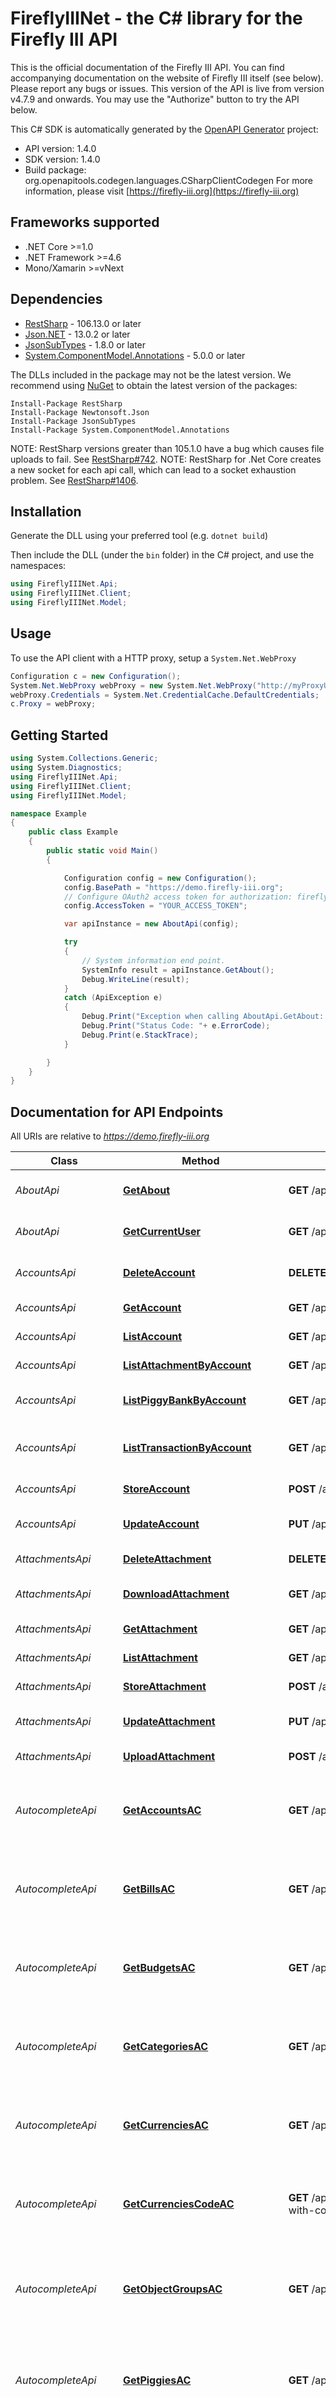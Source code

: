 # FireflyIIINet - the C# library for the Firefly III API

This is the official documentation of the Firefly III API. You can find accompanying documentation on the website of Firefly III itself (see below). Please report any bugs or issues. This version of the API is live from version v4.7.9 and onwards. You may use the \"Authorize\" button to try the API below.


This C# SDK is automatically generated by the [OpenAPI Generator](https://openapi-generator.tech) project:

- API version: 1.4.0
- SDK version: 1.4.0
- Build package: org.openapitools.codegen.languages.CSharpClientCodegen
    For more information, please visit [https://firefly-iii.org](https://firefly-iii.org)

<a id="frameworks-supported"></a>
## Frameworks supported
- .NET Core >=1.0
- .NET Framework >=4.6
- Mono/Xamarin >=vNext

<a id="dependencies"></a>
## Dependencies

- [RestSharp](https://www.nuget.org/packages/RestSharp) - 106.13.0 or later
- [Json.NET](https://www.nuget.org/packages/Newtonsoft.Json/) - 13.0.2 or later
- [JsonSubTypes](https://www.nuget.org/packages/JsonSubTypes/) - 1.8.0 or later
- [System.ComponentModel.Annotations](https://www.nuget.org/packages/System.ComponentModel.Annotations) - 5.0.0 or later

The DLLs included in the package may not be the latest version. We recommend using [NuGet](https://docs.nuget.org/consume/installing-nuget) to obtain the latest version of the packages:
```
Install-Package RestSharp
Install-Package Newtonsoft.Json
Install-Package JsonSubTypes
Install-Package System.ComponentModel.Annotations
```

NOTE: RestSharp versions greater than 105.1.0 have a bug which causes file uploads to fail. See [RestSharp#742](https://github.com/restsharp/RestSharp/issues/742).
NOTE: RestSharp for .Net Core creates a new socket for each api call, which can lead to a socket exhaustion problem. See [RestSharp#1406](https://github.com/restsharp/RestSharp/issues/1406).

<a id="installation"></a>
## Installation
Generate the DLL using your preferred tool (e.g. `dotnet build`)

Then include the DLL (under the `bin` folder) in the C# project, and use the namespaces:
```csharp
using FireflyIIINet.Api;
using FireflyIIINet.Client;
using FireflyIIINet.Model;
```
<a id="usage"></a>
## Usage

To use the API client with a HTTP proxy, setup a `System.Net.WebProxy`
```csharp
Configuration c = new Configuration();
System.Net.WebProxy webProxy = new System.Net.WebProxy("http://myProxyUrl:80/");
webProxy.Credentials = System.Net.CredentialCache.DefaultCredentials;
c.Proxy = webProxy;
```

<a id="getting-started"></a>
## Getting Started

```csharp
using System.Collections.Generic;
using System.Diagnostics;
using FireflyIIINet.Api;
using FireflyIIINet.Client;
using FireflyIIINet.Model;

namespace Example
{
    public class Example
    {
        public static void Main()
        {

            Configuration config = new Configuration();
            config.BasePath = "https://demo.firefly-iii.org";
            // Configure OAuth2 access token for authorization: firefly_iii_auth
            config.AccessToken = "YOUR_ACCESS_TOKEN";

            var apiInstance = new AboutApi(config);

            try
            {
                // System information end point.
                SystemInfo result = apiInstance.GetAbout();
                Debug.WriteLine(result);
            }
            catch (ApiException e)
            {
                Debug.Print("Exception when calling AboutApi.GetAbout: " + e.Message );
                Debug.Print("Status Code: "+ e.ErrorCode);
                Debug.Print(e.StackTrace);
            }

        }
    }
}
```

<a id="documentation-for-api-endpoints"></a>
## Documentation for API Endpoints

All URIs are relative to *https://demo.firefly-iii.org*

Class | Method | HTTP request | Description
------------ | ------------- | ------------- | -------------
*AboutApi* | [**GetAbout**](docs/AboutApi.md#getabout) | **GET** /api/v1/about | System information end point.
*AboutApi* | [**GetCurrentUser**](docs/AboutApi.md#getcurrentuser) | **GET** /api/v1/about/user | Currently authenticated user endpoint.
*AccountsApi* | [**DeleteAccount**](docs/AccountsApi.md#deleteaccount) | **DELETE** /api/v1/accounts/{id} | Permanently delete account.
*AccountsApi* | [**GetAccount**](docs/AccountsApi.md#getaccount) | **GET** /api/v1/accounts/{id} | Get single account.
*AccountsApi* | [**ListAccount**](docs/AccountsApi.md#listaccount) | **GET** /api/v1/accounts | List all accounts.
*AccountsApi* | [**ListAttachmentByAccount**](docs/AccountsApi.md#listattachmentbyaccount) | **GET** /api/v1/accounts/{id}/attachments | Lists all attachments.
*AccountsApi* | [**ListPiggyBankByAccount**](docs/AccountsApi.md#listpiggybankbyaccount) | **GET** /api/v1/accounts/{id}/piggy_banks | List all piggy banks related to the account.
*AccountsApi* | [**ListTransactionByAccount**](docs/AccountsApi.md#listtransactionbyaccount) | **GET** /api/v1/accounts/{id}/transactions | List all transactions related to the account.
*AccountsApi* | [**StoreAccount**](docs/AccountsApi.md#storeaccount) | **POST** /api/v1/accounts | Create new account.
*AccountsApi* | [**UpdateAccount**](docs/AccountsApi.md#updateaccount) | **PUT** /api/v1/accounts/{id} | Update existing account.
*AttachmentsApi* | [**DeleteAttachment**](docs/AttachmentsApi.md#deleteattachment) | **DELETE** /api/v1/attachments/{id} | Delete an attachment.
*AttachmentsApi* | [**DownloadAttachment**](docs/AttachmentsApi.md#downloadattachment) | **GET** /api/v1/attachments/{id}/download | Download a single attachment.
*AttachmentsApi* | [**GetAttachment**](docs/AttachmentsApi.md#getattachment) | **GET** /api/v1/attachments/{id} | Get a single attachment.
*AttachmentsApi* | [**ListAttachment**](docs/AttachmentsApi.md#listattachment) | **GET** /api/v1/attachments | List all attachments.
*AttachmentsApi* | [**StoreAttachment**](docs/AttachmentsApi.md#storeattachment) | **POST** /api/v1/attachments | Store a new attachment.
*AttachmentsApi* | [**UpdateAttachment**](docs/AttachmentsApi.md#updateattachment) | **PUT** /api/v1/attachments/{id} | Update existing attachment.
*AttachmentsApi* | [**UploadAttachment**](docs/AttachmentsApi.md#uploadattachment) | **POST** /api/v1/attachments/{id}/upload | Upload an attachment.
*AutocompleteApi* | [**GetAccountsAC**](docs/AutocompleteApi.md#getaccountsac) | **GET** /api/v1/autocomplete/accounts | All accounts of the user returned in a basic auto-complete array.
*AutocompleteApi* | [**GetBillsAC**](docs/AutocompleteApi.md#getbillsac) | **GET** /api/v1/autocomplete/bills | All bills of the user returned in a basic auto-complete array.
*AutocompleteApi* | [**GetBudgetsAC**](docs/AutocompleteApi.md#getbudgetsac) | **GET** /api/v1/autocomplete/budgets | All budgets of the user returned in a basic auto-complete array.
*AutocompleteApi* | [**GetCategoriesAC**](docs/AutocompleteApi.md#getcategoriesac) | **GET** /api/v1/autocomplete/categories | All categories of the user returned in a basic auto-complete array.
*AutocompleteApi* | [**GetCurrenciesAC**](docs/AutocompleteApi.md#getcurrenciesac) | **GET** /api/v1/autocomplete/currencies | All currencies of the user returned in a basic auto-complete array.
*AutocompleteApi* | [**GetCurrenciesCodeAC**](docs/AutocompleteApi.md#getcurrenciescodeac) | **GET** /api/v1/autocomplete/currencies-with-code | All currencies of the user returned in a basic auto-complete array.
*AutocompleteApi* | [**GetObjectGroupsAC**](docs/AutocompleteApi.md#getobjectgroupsac) | **GET** /api/v1/autocomplete/object-groups | All object groups of the user returned in a basic auto-complete array.
*AutocompleteApi* | [**GetPiggiesAC**](docs/AutocompleteApi.md#getpiggiesac) | **GET** /api/v1/autocomplete/piggy-banks | All piggy banks of the user returned in a basic auto-complete array.
*AutocompleteApi* | [**GetPiggiesBalanceAC**](docs/AutocompleteApi.md#getpiggiesbalanceac) | **GET** /api/v1/autocomplete/piggy-banks-with-balance | All piggy banks of the user returned in a basic auto-complete array complemented with balance information.
*AutocompleteApi* | [**GetRuleGroupsAC**](docs/AutocompleteApi.md#getrulegroupsac) | **GET** /api/v1/autocomplete/rule-groups | All rule groups of the user returned in a basic auto-complete array.
*AutocompleteApi* | [**GetRulesAC**](docs/AutocompleteApi.md#getrulesac) | **GET** /api/v1/autocomplete/rules | All rules of the user returned in a basic auto-complete array.
*AutocompleteApi* | [**GetTagAC**](docs/AutocompleteApi.md#gettagac) | **GET** /api/v1/autocomplete/tags | All tags of the user returned in a basic auto-complete array.
*AutocompleteApi* | [**GetTransactionTypesAC**](docs/AutocompleteApi.md#gettransactiontypesac) | **GET** /api/v1/autocomplete/transaction-types | All transaction types returned in a basic auto-complete array. English only.
*AutocompleteApi* | [**GetTransactionsAC**](docs/AutocompleteApi.md#gettransactionsac) | **GET** /api/v1/autocomplete/transactions | All transaction descriptions of the user returned in a basic auto-complete array.
*AutocompleteApi* | [**GetTransactionsIDAC**](docs/AutocompleteApi.md#gettransactionsidac) | **GET** /api/v1/autocomplete/transactions-with-id | All transactions, complemented with their ID, of the user returned in a basic auto-complete array.
*AvailableBudgetsApi* | [**DeleteAvailableBudget**](docs/AvailableBudgetsApi.md#deleteavailablebudget) | **DELETE** /api/v1/available_budgets/{id} | Delete an available budget.
*AvailableBudgetsApi* | [**GetAvailableBudget**](docs/AvailableBudgetsApi.md#getavailablebudget) | **GET** /api/v1/available_budgets/{id} | Get a single available budget.
*AvailableBudgetsApi* | [**ListAvailableBudget**](docs/AvailableBudgetsApi.md#listavailablebudget) | **GET** /api/v1/available_budgets | List all available budget amounts.
*AvailableBudgetsApi* | [**StoreAvailableBudget**](docs/AvailableBudgetsApi.md#storeavailablebudget) | **POST** /api/v1/available_budgets | Store a new available budget
*AvailableBudgetsApi* | [**UpdateAvailableBudget**](docs/AvailableBudgetsApi.md#updateavailablebudget) | **PUT** /api/v1/available_budgets/{id} | Update existing available budget, to change for example the date range of the amount or the amount itself.
*BillsApi* | [**DeleteBill**](docs/BillsApi.md#deletebill) | **DELETE** /api/v1/bills/{id} | Delete a bill.
*BillsApi* | [**GetBill**](docs/BillsApi.md#getbill) | **GET** /api/v1/bills/{id} | Get a single bill.
*BillsApi* | [**ListAttachmentByBill**](docs/BillsApi.md#listattachmentbybill) | **GET** /api/v1/bills/{id}/attachments | List all attachments uploaded to the bill.
*BillsApi* | [**ListBill**](docs/BillsApi.md#listbill) | **GET** /api/v1/bills | List all bills.
*BillsApi* | [**ListRuleByBill**](docs/BillsApi.md#listrulebybill) | **GET** /api/v1/bills/{id}/rules | List all rules associated with the bill.
*BillsApi* | [**ListTransactionByBill**](docs/BillsApi.md#listtransactionbybill) | **GET** /api/v1/bills/{id}/transactions | List all transactions associated with the  bill.
*BillsApi* | [**StoreBill**](docs/BillsApi.md#storebill) | **POST** /api/v1/bills | Store a new bill
*BillsApi* | [**UpdateBill**](docs/BillsApi.md#updatebill) | **PUT** /api/v1/bills/{id} | Update existing bill.
*BudgetsApi* | [**DeleteBudget**](docs/BudgetsApi.md#deletebudget) | **DELETE** /api/v1/budgets/{id} | Delete a budget.
*BudgetsApi* | [**DeleteBudgetLimit**](docs/BudgetsApi.md#deletebudgetlimit) | **DELETE** /api/v1/budgets/limits/{id} | Delete a budget limit.
*BudgetsApi* | [**GetBudget**](docs/BudgetsApi.md#getbudget) | **GET** /api/v1/budgets/{id} | Get a single budget.
*BudgetsApi* | [**GetBudgetLimit**](docs/BudgetsApi.md#getbudgetlimit) | **GET** /api/v1/budgets/limits/{id} | Get single budget limit.
*BudgetsApi* | [**ListAttachmentByBudget**](docs/BudgetsApi.md#listattachmentbybudget) | **GET** /api/v1/budgets/{id}/attachments | Lists all attachments.
*BudgetsApi* | [**ListBudget**](docs/BudgetsApi.md#listbudget) | **GET** /api/v1/budgets | List all budgets.
*BudgetsApi* | [**ListBudgetLimitByBudget**](docs/BudgetsApi.md#listbudgetlimitbybudget) | **GET** /api/v1/budgets/{id}/limits | Get all limits
*BudgetsApi* | [**ListTransactionByBudget**](docs/BudgetsApi.md#listtransactionbybudget) | **GET** /api/v1/budgets/{id}/transactions | All transactions to a budget.
*BudgetsApi* | [**ListTransactionByBudgetLimit**](docs/BudgetsApi.md#listtransactionbybudgetlimit) | **GET** /api/v1/budgets/limits/{id}/transactions | List all transactions by a budget limit ID.
*BudgetsApi* | [**StoreBudget**](docs/BudgetsApi.md#storebudget) | **POST** /api/v1/budgets | Store a new budget
*BudgetsApi* | [**StoreBudgetLimit**](docs/BudgetsApi.md#storebudgetlimit) | **POST** /api/v1/budgets/{id}/limits | Store new budget limit.
*BudgetsApi* | [**UpdateBudget**](docs/BudgetsApi.md#updatebudget) | **PUT** /api/v1/budgets/{id} | Update existing budget.
*BudgetsApi* | [**UpdateBudgetLimit**](docs/BudgetsApi.md#updatebudgetlimit) | **PUT** /api/v1/budgets/limits/{id} | Update existing budget limit.
*CategoriesApi* | [**DeleteCategory**](docs/CategoriesApi.md#deletecategory) | **DELETE** /api/v1/categories/{id} | Delete a category.
*CategoriesApi* | [**GetCategory**](docs/CategoriesApi.md#getcategory) | **GET** /api/v1/categories/{id} | Get a single category.
*CategoriesApi* | [**ListAttachmentByCategory**](docs/CategoriesApi.md#listattachmentbycategory) | **GET** /api/v1/categories/{id}/attachments | Lists all attachments.
*CategoriesApi* | [**ListCategory**](docs/CategoriesApi.md#listcategory) | **GET** /api/v1/categories | List all categories.
*CategoriesApi* | [**ListTransactionByCategory**](docs/CategoriesApi.md#listtransactionbycategory) | **GET** /api/v1/categories/{id}/transactions | List all transactions in a category.
*CategoriesApi* | [**StoreCategory**](docs/CategoriesApi.md#storecategory) | **POST** /api/v1/categories | Store a new category
*CategoriesApi* | [**UpdateCategory**](docs/CategoriesApi.md#updatecategory) | **PUT** /api/v1/categories/{id} | Update existing category.
*ChartsApi* | [**GetChartABOverview**](docs/ChartsApi.md#getchartaboverview) | **GET** /api/v1/chart/ab/overview/{id} | Dashboard chart with an overview of the available budget.
*ChartsApi* | [**GetChartAccountExpense**](docs/ChartsApi.md#getchartaccountexpense) | **GET** /api/v1/chart/account/expense | Dashboard chart with expense account balance information.
*ChartsApi* | [**GetChartAccountOverview**](docs/ChartsApi.md#getchartaccountoverview) | **GET** /api/v1/chart/account/overview | Dashboard chart with asset account balance information.
*ChartsApi* | [**GetChartAccountRevenue**](docs/ChartsApi.md#getchartaccountrevenue) | **GET** /api/v1/chart/account/revenue | Dashboard chart with revenue account balance information.
*ChartsApi* | [**GetChartCategoryOverview**](docs/ChartsApi.md#getchartcategoryoverview) | **GET** /api/v1/chart/category/overview | Dashboard chart with an overview of the users categories.
*ConfigurationApi* | [**GetConfiguration**](docs/ConfigurationApi.md#getconfiguration) | **GET** /api/v1/configuration | Get Firefly III system configuration.
*ConfigurationApi* | [**SetConfiguration**](docs/ConfigurationApi.md#setconfiguration) | **POST** /api/v1/configuration/{name} | Update configuration
*CurrenciesApi* | [**DefaultCurrency**](docs/CurrenciesApi.md#defaultcurrency) | **POST** /api/v1/currencies/{code}/default | Make currency default currency.
*CurrenciesApi* | [**DeleteCurrency**](docs/CurrenciesApi.md#deletecurrency) | **DELETE** /api/v1/currencies/{code} | Delete a currency.
*CurrenciesApi* | [**DisableCurrency**](docs/CurrenciesApi.md#disablecurrency) | **POST** /api/v1/currencies/{code}/disable | Disable a currency.
*CurrenciesApi* | [**EnableCurrency**](docs/CurrenciesApi.md#enablecurrency) | **POST** /api/v1/currencies/{code}/enable | Enable a single currency.
*CurrenciesApi* | [**GetCurrency**](docs/CurrenciesApi.md#getcurrency) | **GET** /api/v1/currencies/{code} | Get a single currency.
*CurrenciesApi* | [**GetDefaultCurrency**](docs/CurrenciesApi.md#getdefaultcurrency) | **GET** /api/v1/currencies/default | Get the user's default currency.
*CurrenciesApi* | [**ListAccountByCurrency**](docs/CurrenciesApi.md#listaccountbycurrency) | **GET** /api/v1/currencies/{code}/accounts | List all accounts with this currency.
*CurrenciesApi* | [**ListAvailableBudgetByCurrency**](docs/CurrenciesApi.md#listavailablebudgetbycurrency) | **GET** /api/v1/currencies/{code}/available_budgets | List all available budgets with this currency.
*CurrenciesApi* | [**ListBillByCurrency**](docs/CurrenciesApi.md#listbillbycurrency) | **GET** /api/v1/currencies/{code}/bills | List all bills with this currency.
*CurrenciesApi* | [**ListBudgetLimitByCurrency**](docs/CurrenciesApi.md#listbudgetlimitbycurrency) | **GET** /api/v1/currencies/{code}/budget_limits | List all budget limits with this currency
*CurrenciesApi* | [**ListCurrency**](docs/CurrenciesApi.md#listcurrency) | **GET** /api/v1/currencies | List all currencies.
*CurrenciesApi* | [**ListExchangeRateByCurrency**](docs/CurrenciesApi.md#listexchangeratebycurrency) | **GET** /api/v1/currencies/{code}/cer | List all known exchange rates with (from or to) this currency.
*CurrenciesApi* | [**ListRecurrenceByCurrency**](docs/CurrenciesApi.md#listrecurrencebycurrency) | **GET** /api/v1/currencies/{code}/recurrences | List all recurring transactions with this currency.
*CurrenciesApi* | [**ListRuleByCurrency**](docs/CurrenciesApi.md#listrulebycurrency) | **GET** /api/v1/currencies/{code}/rules | List all rules with this currency.
*CurrenciesApi* | [**ListTransactionByCurrency**](docs/CurrenciesApi.md#listtransactionbycurrency) | **GET** /api/v1/currencies/{code}/transactions | List all transactions with this currency.
*CurrenciesApi* | [**StoreCurrency**](docs/CurrenciesApi.md#storecurrency) | **POST** /api/v1/currencies | Store a new currency
*CurrenciesApi* | [**UpdateCurrency**](docs/CurrenciesApi.md#updatecurrency) | **PUT** /api/v1/currencies/{code} | Update existing currency.
*DataApi* | [**DestroyData**](docs/DataApi.md#destroydata) | **DELETE** /api/v1/data/destroy | Endpoint to destroy user data
*ImportApi* | [**GetImport**](docs/ImportApi.md#getimport) | **GET** /api/v1/import/{key} | Show info on a single import
*ImportApi* | [**ListImport**](docs/ImportApi.md#listimport) | **GET** /api/v1/import/list | List al imports
*ImportApi* | [**ListTransactionByImport**](docs/ImportApi.md#listtransactionbyimport) | **GET** /api/v1/import/{key}/transactions | List all transactions related to the import job. The correlation is made through the tag.
*LinksApi* | [**DeleteLinkType**](docs/LinksApi.md#deletelinktype) | **DELETE** /api/v1/link_types/{id} | Permanently delete link type.
*LinksApi* | [**DeleteTransactionLink**](docs/LinksApi.md#deletetransactionlink) | **DELETE** /api/v1/transaction_links/{id} | Permanently delete link between transactions.
*LinksApi* | [**GetLinkType**](docs/LinksApi.md#getlinktype) | **GET** /api/v1/link_types/{id} | Get single a link type.
*LinksApi* | [**GetTransactionLink**](docs/LinksApi.md#gettransactionlink) | **GET** /api/v1/transaction_links/{id} | Get a single link.
*LinksApi* | [**ListLinkType**](docs/LinksApi.md#listlinktype) | **GET** /api/v1/link_types | List all types of links.
*LinksApi* | [**ListTransactionByLinkType**](docs/LinksApi.md#listtransactionbylinktype) | **GET** /api/v1/link_types/{id}/transactions | List all transactions under this link type.
*LinksApi* | [**ListTransactionLink**](docs/LinksApi.md#listtransactionlink) | **GET** /api/v1/transaction_links | List all transaction links.
*LinksApi* | [**StoreLinkType**](docs/LinksApi.md#storelinktype) | **POST** /api/v1/link_types | Create a new link type
*LinksApi* | [**StoreTransactionLink**](docs/LinksApi.md#storetransactionlink) | **POST** /api/v1/transaction_links | Create a new link between transactions
*LinksApi* | [**UpdateLinkType**](docs/LinksApi.md#updatelinktype) | **PUT** /api/v1/link_types/{id} | Update existing link type.
*LinksApi* | [**UpdateTransactionLink**](docs/LinksApi.md#updatetransactionlink) | **PUT** /api/v1/transaction_links/{id} | Update an existing link between transactions.
*PiggyBanksApi* | [**DeletePiggyBank**](docs/PiggyBanksApi.md#deletepiggybank) | **DELETE** /api/v1/piggy_banks/{id} | Delete a piggy bank.
*PiggyBanksApi* | [**GetPiggyBank**](docs/PiggyBanksApi.md#getpiggybank) | **GET** /api/v1/piggy_banks/{id} | Get a single piggy bank.
*PiggyBanksApi* | [**ListAttachmentByPiggyBank**](docs/PiggyBanksApi.md#listattachmentbypiggybank) | **GET** /api/v1/piggy_banks/{id}/attachments | Lists all attachments.
*PiggyBanksApi* | [**ListEventByPiggyBank**](docs/PiggyBanksApi.md#listeventbypiggybank) | **GET** /api/v1/piggy_banks/{id}/events | List all events linked to a piggy bank.
*PiggyBanksApi* | [**ListPiggyBank**](docs/PiggyBanksApi.md#listpiggybank) | **GET** /api/v1/piggy_banks | List all piggy banks.
*PiggyBanksApi* | [**StorePiggyBank**](docs/PiggyBanksApi.md#storepiggybank) | **POST** /api/v1/piggy_banks | Store a new piggy bank
*PiggyBanksApi* | [**UpdatePiggyBank**](docs/PiggyBanksApi.md#updatepiggybank) | **PUT** /api/v1/piggy_banks/{id} | Update existing piggy bank.
*PreferencesApi* | [**GetPreference**](docs/PreferencesApi.md#getpreference) | **GET** /api/v1/preferences/{name} | Return a single preference.
*PreferencesApi* | [**ListPreference**](docs/PreferencesApi.md#listpreference) | **GET** /api/v1/preferences | List all users preferences.
*PreferencesApi* | [**UpdatePreference**](docs/PreferencesApi.md#updatepreference) | **PUT** /api/v1/preferences/{name} | Update preference
*RecurrencesApi* | [**DeleteRecurrence**](docs/RecurrencesApi.md#deleterecurrence) | **DELETE** /api/v1/recurrences/{id} | Delete a recurring transaction.
*RecurrencesApi* | [**GetRecurrence**](docs/RecurrencesApi.md#getrecurrence) | **GET** /api/v1/recurrences/{id} | Get a single recurring transaction.
*RecurrencesApi* | [**ListRecurrence**](docs/RecurrencesApi.md#listrecurrence) | **GET** /api/v1/recurrences | List all recurring transactions.
*RecurrencesApi* | [**ListTransactionByRecurrence**](docs/RecurrencesApi.md#listtransactionbyrecurrence) | **GET** /api/v1/recurrences/{id}/transactions | List all transactions created by a recurring transaction.
*RecurrencesApi* | [**StoreRecurrence**](docs/RecurrencesApi.md#storerecurrence) | **POST** /api/v1/recurrences | Store a new recurring transaction
*RecurrencesApi* | [**TriggerRecurrence**](docs/RecurrencesApi.md#triggerrecurrence) | **POST** /api/v1/recurrences/trigger | Trigger the creation of recurring transactions (like a cron job).
*RecurrencesApi* | [**UpdateRecurrence**](docs/RecurrencesApi.md#updaterecurrence) | **PUT** /api/v1/recurrences/{id} | Update existing recurring transaction.
*RuleGroupsApi* | [**DeleteRuleGroup**](docs/RuleGroupsApi.md#deleterulegroup) | **DELETE** /api/v1/rule_groups/{id} | Delete a rule group.
*RuleGroupsApi* | [**FireRuleGroup**](docs/RuleGroupsApi.md#firerulegroup) | **POST** /api/v1/rule_groups/{id}/trigger | Fire the rule group on your transactions.
*RuleGroupsApi* | [**GetRuleGroup**](docs/RuleGroupsApi.md#getrulegroup) | **GET** /api/v1/rule_groups/{id} | Get a single rule group.
*RuleGroupsApi* | [**ListRuleByGroup**](docs/RuleGroupsApi.md#listrulebygroup) | **GET** /api/v1/rule_groups/{id}/rules | List rules in this rule group.
*RuleGroupsApi* | [**ListRuleGroup**](docs/RuleGroupsApi.md#listrulegroup) | **GET** /api/v1/rule_groups | List all rule groups.
*RuleGroupsApi* | [**StoreRuleGroup**](docs/RuleGroupsApi.md#storerulegroup) | **POST** /api/v1/rule_groups | Store a new rule group.
*RuleGroupsApi* | [**TestRuleGroup**](docs/RuleGroupsApi.md#testrulegroup) | **GET** /api/v1/rule_groups/{id}/test | Test which transactions would be hit by the rule group. No changes will be made.
*RuleGroupsApi* | [**UpdateRuleGroup**](docs/RuleGroupsApi.md#updaterulegroup) | **PUT** /api/v1/rule_groups/{id} | Update existing rule group.
*RulesApi* | [**DeleteRule**](docs/RulesApi.md#deleterule) | **DELETE** /api/v1/rules/{id} | Delete an rule.
*RulesApi* | [**FireRule**](docs/RulesApi.md#firerule) | **POST** /api/v1/rules/{id}/trigger | Fire the rule on your transactions.
*RulesApi* | [**GetRule**](docs/RulesApi.md#getrule) | **GET** /api/v1/rules/{id} | Get a single rule.
*RulesApi* | [**ListRule**](docs/RulesApi.md#listrule) | **GET** /api/v1/rules | List all rules.
*RulesApi* | [**StoreRule**](docs/RulesApi.md#storerule) | **POST** /api/v1/rules | Store a new rule
*RulesApi* | [**TestRule**](docs/RulesApi.md#testrule) | **GET** /api/v1/rules/{id}/test | Test which transactions would be hit by the rule. No changes will be made.
*RulesApi* | [**UpdateRule**](docs/RulesApi.md#updaterule) | **PUT** /api/v1/rules/{id} | Update existing rule.
*SearchApi* | [**SearchAccounts**](docs/SearchApi.md#searchaccounts) | **GET** /api/v1/search/accounts | Search for accounts
*SearchApi* | [**SearchTransactions**](docs/SearchApi.md#searchtransactions) | **GET** /api/v1/search/transactions | Search for transactions
*SummaryApi* | [**GetBasicSummary**](docs/SummaryApi.md#getbasicsummary) | **GET** /api/v1/summary/basic | Returns basic sums of the users data.
*TagsApi* | [**DeleteTag**](docs/TagsApi.md#deletetag) | **DELETE** /api/v1/tags/{tag} | Delete an tag.
*TagsApi* | [**GetTag**](docs/TagsApi.md#gettag) | **GET** /api/v1/tags/{tag} | Get a single tag.
*TagsApi* | [**GetTagCloud**](docs/TagsApi.md#gettagcloud) | **GET** /api/v1/tag-cloud | Returns a basic tag cloud.
*TagsApi* | [**ListAttachmentByTag**](docs/TagsApi.md#listattachmentbytag) | **GET** /api/v1/tags/{tag}/attachments | Lists all attachments.
*TagsApi* | [**ListTag**](docs/TagsApi.md#listtag) | **GET** /api/v1/tags | List all tags.
*TagsApi* | [**ListTransactionByTag**](docs/TagsApi.md#listtransactionbytag) | **GET** /api/v1/tags/{tag}/transactions | List all transactions with this tag.
*TagsApi* | [**StoreTag**](docs/TagsApi.md#storetag) | **POST** /api/v1/tags | Store a new tag
*TagsApi* | [**UpdateTag**](docs/TagsApi.md#updatetag) | **PUT** /api/v1/tags/{tag} | Update existing tag.
*TransactionsApi* | [**DeleteTransaction**](docs/TransactionsApi.md#deletetransaction) | **DELETE** /api/v1/transactions/{id} | Delete a transaction.
*TransactionsApi* | [**GetTransaction**](docs/TransactionsApi.md#gettransaction) | **GET** /api/v1/transactions/{id} | Get a single transaction.
*TransactionsApi* | [**GetTransactionByJournal**](docs/TransactionsApi.md#gettransactionbyjournal) | **GET** /api/v1/transaction-journals/{id} | Get a single transaction, based on one of the underlying transaction journals.
*TransactionsApi* | [**ListAttachmentByTransaction**](docs/TransactionsApi.md#listattachmentbytransaction) | **GET** /api/v1/transactions/{id}/attachments | Lists all attachments.
*TransactionsApi* | [**ListEventByTransaction**](docs/TransactionsApi.md#listeventbytransaction) | **GET** /api/v1/transactions/{id}/piggy_bank_events | Lists all piggy bank events.
*TransactionsApi* | [**ListTransaction**](docs/TransactionsApi.md#listtransaction) | **GET** /api/v1/transactions | List all the user's transactions. 
*TransactionsApi* | [**StoreTransaction**](docs/TransactionsApi.md#storetransaction) | **POST** /api/v1/transactions | Store a new transaction
*TransactionsApi* | [**UpdateTransaction**](docs/TransactionsApi.md#updatetransaction) | **PUT** /api/v1/transactions/{id} | Update existing transaction.
*UsersApi* | [**DeleteUser**](docs/UsersApi.md#deleteuser) | **DELETE** /api/v1/users/{id} | Delete a user.
*UsersApi* | [**GetUser**](docs/UsersApi.md#getuser) | **GET** /api/v1/users/{id} | Get a single user.
*UsersApi* | [**ListUser**](docs/UsersApi.md#listuser) | **GET** /api/v1/users | List all users.
*UsersApi* | [**StoreUser**](docs/UsersApi.md#storeuser) | **POST** /api/v1/users | Store a new user
*UsersApi* | [**UpdateUser**](docs/UsersApi.md#updateuser) | **PUT** /api/v1/users/{id} | Update an existing user's information.


<a id="documentation-for-models"></a>
## Documentation for Models

 - [Model.Account](docs/Account.md)
 - [Model.AccountArray](docs/AccountArray.md)
 - [Model.AccountRead](docs/AccountRead.md)
 - [Model.AccountSearchFieldFilter](docs/AccountSearchFieldFilter.md)
 - [Model.AccountSingle](docs/AccountSingle.md)
 - [Model.AccountTypeFilter](docs/AccountTypeFilter.md)
 - [Model.AccountTypeProperty](docs/AccountTypeProperty.md)
 - [Model.Attachment](docs/Attachment.md)
 - [Model.AttachmentArray](docs/AttachmentArray.md)
 - [Model.AttachmentRead](docs/AttachmentRead.md)
 - [Model.AttachmentSingle](docs/AttachmentSingle.md)
 - [Model.AutocompleteAccount](docs/AutocompleteAccount.md)
 - [Model.AutocompleteBill](docs/AutocompleteBill.md)
 - [Model.AutocompleteBudget](docs/AutocompleteBudget.md)
 - [Model.AutocompleteCategory](docs/AutocompleteCategory.md)
 - [Model.AutocompleteCurrency](docs/AutocompleteCurrency.md)
 - [Model.AutocompleteCurrencyCode](docs/AutocompleteCurrencyCode.md)
 - [Model.AutocompleteObjectGroup](docs/AutocompleteObjectGroup.md)
 - [Model.AutocompletePiggy](docs/AutocompletePiggy.md)
 - [Model.AutocompletePiggyBalance](docs/AutocompletePiggyBalance.md)
 - [Model.AutocompleteRule](docs/AutocompleteRule.md)
 - [Model.AutocompleteRuleGroup](docs/AutocompleteRuleGroup.md)
 - [Model.AutocompleteTag](docs/AutocompleteTag.md)
 - [Model.AutocompleteTransaction](docs/AutocompleteTransaction.md)
 - [Model.AutocompleteTransactionID](docs/AutocompleteTransactionID.md)
 - [Model.AutocompleteTransactionType](docs/AutocompleteTransactionType.md)
 - [Model.AvailableBudget](docs/AvailableBudget.md)
 - [Model.AvailableBudgetArray](docs/AvailableBudgetArray.md)
 - [Model.AvailableBudgetRead](docs/AvailableBudgetRead.md)
 - [Model.AvailableBudgetSingle](docs/AvailableBudgetSingle.md)
 - [Model.BasicSummaryEntry](docs/BasicSummaryEntry.md)
 - [Model.Bill](docs/Bill.md)
 - [Model.BillArray](docs/BillArray.md)
 - [Model.BillPaidDatesInner](docs/BillPaidDatesInner.md)
 - [Model.BillRead](docs/BillRead.md)
 - [Model.BillSingle](docs/BillSingle.md)
 - [Model.Budget](docs/Budget.md)
 - [Model.BudgetArray](docs/BudgetArray.md)
 - [Model.BudgetLimit](docs/BudgetLimit.md)
 - [Model.BudgetLimitArray](docs/BudgetLimitArray.md)
 - [Model.BudgetLimitRead](docs/BudgetLimitRead.md)
 - [Model.BudgetLimitSingle](docs/BudgetLimitSingle.md)
 - [Model.BudgetRead](docs/BudgetRead.md)
 - [Model.BudgetSingle](docs/BudgetSingle.md)
 - [Model.BudgetSpent](docs/BudgetSpent.md)
 - [Model.Category](docs/Category.md)
 - [Model.CategoryArray](docs/CategoryArray.md)
 - [Model.CategoryEarned](docs/CategoryEarned.md)
 - [Model.CategoryRead](docs/CategoryRead.md)
 - [Model.CategorySingle](docs/CategorySingle.md)
 - [Model.CategorySpent](docs/CategorySpent.md)
 - [Model.ChartDataPoint](docs/ChartDataPoint.md)
 - [Model.ChartDataSet](docs/ChartDataSet.md)
 - [Model.ConfigurationData](docs/ConfigurationData.md)
 - [Model.ConfigurationUpdate](docs/ConfigurationUpdate.md)
 - [Model.Currency](docs/Currency.md)
 - [Model.CurrencyArray](docs/CurrencyArray.md)
 - [Model.CurrencyRead](docs/CurrencyRead.md)
 - [Model.CurrencySingle](docs/CurrencySingle.md)
 - [Model.DataDestroyObject](docs/DataDestroyObject.md)
 - [Model.ExchangeRate](docs/ExchangeRate.md)
 - [Model.ExchangeRateArray](docs/ExchangeRateArray.md)
 - [Model.ExchangeRateAttributes](docs/ExchangeRateAttributes.md)
 - [Model.ImportJob](docs/ImportJob.md)
 - [Model.ImportJobArray](docs/ImportJobArray.md)
 - [Model.ImportJobAttributes](docs/ImportJobAttributes.md)
 - [Model.ImportJobSingle](docs/ImportJobSingle.md)
 - [Model.LinkType](docs/LinkType.md)
 - [Model.LinkTypeArray](docs/LinkTypeArray.md)
 - [Model.LinkTypeRead](docs/LinkTypeRead.md)
 - [Model.LinkTypeSingle](docs/LinkTypeSingle.md)
 - [Model.Meta](docs/Meta.md)
 - [Model.MetaPagination](docs/MetaPagination.md)
 - [Model.ModelConfiguration](docs/ModelConfiguration.md)
 - [Model.ObjectLink](docs/ObjectLink.md)
 - [Model.ObjectLink0](docs/ObjectLink0.md)
 - [Model.PageLink](docs/PageLink.md)
 - [Model.PiggyBank](docs/PiggyBank.md)
 - [Model.PiggyBankArray](docs/PiggyBankArray.md)
 - [Model.PiggyBankEvent](docs/PiggyBankEvent.md)
 - [Model.PiggyBankEventArray](docs/PiggyBankEventArray.md)
 - [Model.PiggyBankEventRead](docs/PiggyBankEventRead.md)
 - [Model.PiggyBankRead](docs/PiggyBankRead.md)
 - [Model.PiggyBankSingle](docs/PiggyBankSingle.md)
 - [Model.Preference](docs/Preference.md)
 - [Model.PreferenceArray](docs/PreferenceArray.md)
 - [Model.PreferenceRead](docs/PreferenceRead.md)
 - [Model.PreferenceSingle](docs/PreferenceSingle.md)
 - [Model.Recurrence](docs/Recurrence.md)
 - [Model.RecurrenceArray](docs/RecurrenceArray.md)
 - [Model.RecurrenceRead](docs/RecurrenceRead.md)
 - [Model.RecurrenceRepetition](docs/RecurrenceRepetition.md)
 - [Model.RecurrenceSingle](docs/RecurrenceSingle.md)
 - [Model.RecurrenceTransaction](docs/RecurrenceTransaction.md)
 - [Model.Rule](docs/Rule.md)
 - [Model.RuleAction](docs/RuleAction.md)
 - [Model.RuleArray](docs/RuleArray.md)
 - [Model.RuleGroup](docs/RuleGroup.md)
 - [Model.RuleGroupArray](docs/RuleGroupArray.md)
 - [Model.RuleGroupRead](docs/RuleGroupRead.md)
 - [Model.RuleGroupSingle](docs/RuleGroupSingle.md)
 - [Model.RuleRead](docs/RuleRead.md)
 - [Model.RuleSingle](docs/RuleSingle.md)
 - [Model.RuleTrigger](docs/RuleTrigger.md)
 - [Model.SystemInfo](docs/SystemInfo.md)
 - [Model.SystemInfoData](docs/SystemInfoData.md)
 - [Model.TagArray](docs/TagArray.md)
 - [Model.TagCloud](docs/TagCloud.md)
 - [Model.TagCloudTag](docs/TagCloudTag.md)
 - [Model.TagModel](docs/TagModel.md)
 - [Model.TagRead](docs/TagRead.md)
 - [Model.TagSingle](docs/TagSingle.md)
 - [Model.Transaction](docs/Transaction.md)
 - [Model.TransactionArray](docs/TransactionArray.md)
 - [Model.TransactionLink](docs/TransactionLink.md)
 - [Model.TransactionLinkArray](docs/TransactionLinkArray.md)
 - [Model.TransactionLinkRead](docs/TransactionLinkRead.md)
 - [Model.TransactionLinkSingle](docs/TransactionLinkSingle.md)
 - [Model.TransactionRead](docs/TransactionRead.md)
 - [Model.TransactionSingle](docs/TransactionSingle.md)
 - [Model.TransactionSplit](docs/TransactionSplit.md)
 - [Model.TransactionTypeFilter](docs/TransactionTypeFilter.md)
 - [Model.User](docs/User.md)
 - [Model.UserArray](docs/UserArray.md)
 - [Model.UserRead](docs/UserRead.md)
 - [Model.UserSingle](docs/UserSingle.md)
 - [Model.ValidationError](docs/ValidationError.md)
 - [Model.ValidationErrorErrors](docs/ValidationErrorErrors.md)


<a id="documentation-for-authorization"></a>
## Documentation for Authorization


Authentication schemes defined for the API:
<a id="firefly_iii_auth"></a>
### firefly_iii_auth

- **Type**: OAuth
- **Flow**: accessCode
- **Authorization URL**: https://demo.firefly-iii.org/oauth/authorize
- **Scopes**: N/A

